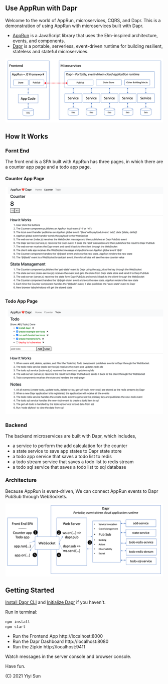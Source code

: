 ## Use AppRun with Dapr

Welcome to the world of AppRun, microservices, CQRS, and Dapr. This is a demonstration of using AppRun with microservices built with Dapr.

* [AppRun](https://github.com/yysun/apprun) is a JavaScript library that uses the Elm-inspired architecture, events, and components.
* [Dapr](https://dapr.io) is a portable, serverless, event-driven runtime for building resilient, stateless and stateful microservices.


![](public/apprun-dapr-1.png)

## How It Works

### Fornt End

The front end is a SPA built with AppRun has three pages, in which there are a counter app page and a todo app page.

#### Counter App Page

![](public/apprun-dapr-counter.png)

#### Todo App Page

![](public/apprun-dapr-todo.png)


### Backend

The backend microservices are built with Dapr, which includes,

* a service to perform the add calculation for the counter
* a state service to save app states to Dapr state store
* a todo app service that saves a todo list to redis
* a todo stream service that saves a todo list to redis stream
* a todo sql service that saves a todo list to sql database

### Architecture

Because AppRun is event-driven, We can connect AppRun events to Dapr PubSub through WebSockets.

![](public/apprun-dapr-demo.png)


## Getting Started

[Install Dapr CLI](https://docs.dapr.io/getting-started/install-dapr-cli/) and [Initialize Dapr](https://docs.dapr.io/getting-started/install-dapr-selfhost/) if you haven't.

Run in terminal:

```
npm install
npm start
```

* Run the Frontend App http://localhost:8000
* Run the Dapr Dashboard http://localhost:8080
* Run the Zipkin http://localhost:9411

Watch messages in the server console and browser console.


Have fun.

(C) 2021 Yiyi Sun
